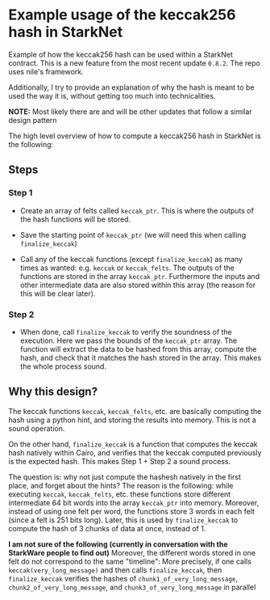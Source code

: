 # Example usage of the keccak256 hash in StarkNet

Example of how the keccak256 hash can be used within a StarkNet contract. This is a new feature from the most recent update `0.8.2`. The repo uses nile's framework.

Additionally, I try to provide an explanation of why the hash is meant to be used the way it is, without getting too much into technicalities.

**NOTE:** Most likely there are and will be other updates that follow a similar design pattern

The high level overview of how to compute a keccak256 hash in StarkNet is the following:

## Steps

### Step 1

- Create an array of felts called `keccak_ptr`. This is where the outputs of the hash functions will be stored.

- Save the starting point of `keccak_ptr` (we will need this when calling `finalize_keccak`)

- Call any of the keccak functions (except `finalize_keccak`) as many times as wanted: e.g. `keccak` or `keccak_felts`. The outputs of the functions are stored in the array `keccak_ptr`. Furthermore the inputs and other intermediate data are also stored within this array (the reason for this will be clear later).

### Step 2

- When done, call `finalize_keccak` to verify the soundness of the execution. Here we pass the bounds of the `keccak_ptr` array. The function will extract the data to be hashed from this array, compute the hash, and check that it matches the hash stored in the array. This makes the whole process sound.

## Why this design?

The keccak functions `keccak`, `keccak_felts`, etc. are basically computing the hash using a python hint, and storing the results into memory. This is not a sound operation.

On the other hand, `finalize_keccak` is a function that computes the keccak hash natively within Cairo, and verifies that the keccak computed previously is the expected hash. This makes Step 1 + Step 2 a sound process.

The question is: why not just compute the hashesh natively in the first place, and forget about the hints? The reason is the following:  while executing `keccak`, `keccak_felts`, etc. these functions store different intermediate 64 bit words into the array `keccak_ptr` into memory. Moreover, instead of using one felt per word, the functions store 3 words in each felt (since a felt is 251 bits long). Later, this is used by `finalize_keccak` to compute the hash of 3 chunks of data at once, instead of 1. 

**I am not sure of the following (currently in conversation with the StarkWare people to find out)** Moreover, the different words stored in one felt do not correspond to the same "timeline": More precisely, if one calls `keccak(very_long_message)` and then calls `finalize_keccak`, then `finalize_keccak` verifies the hashes of `chunk1_of_very_long_message`, `chunk2_of_very_long_message`, and `chunk3_of_very_long_message` in parallel
